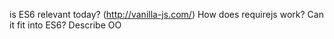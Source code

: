 is ES6 relevant today?  (http://vanilla-js.com/)
How does requirejs work?  Can it fit into ES6?
Describe OO
